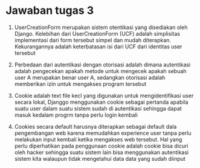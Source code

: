 # Jawaban tugas 3

1. UserCreationForm merupakan sistem otentikasi yang disediakan oleh Django. Kelebihan dari UserCreationForm (UCF) adalah simplisitas implementasi dari form tersebut simpel dan mudah diterapkan. Kekurangannya adalah keterbatasan isi dari UCF dari identitas user tersebut

2. Perbedaan dari autentikasi dengan otorisasi adalah dimana autentikasi adalah pengecekan apakah metode untuk mengecek apakah sebuah user A merupakan benar user A, sedangkan otorisasi adalah memberikan izin untuk mengakses program tersebut

3. Cookie adalah text file kecl yang digunakan untuk mengidentifikasi user secara lokal, Djanggo menggunakan cookie sebagai pertanda apabila suatu user dalam suatu sistem sudah di autentikasi sehingga dapat masuk kedalam progrm tanpa perlu login kembali

4. Cookies secara default harusnya diterapkan sebagai default dala pengembangan web karena memudahkan experience user tanpa perlu melakukan input kembali ketika mengakses web tersebut. Hal yang perlu diperhatikan pada penggunaan cookie adalah cookie bisa dicuri oleh hacker sehingga suatu sistem lain bisa menggunakan autentikasi sistem kita walaupun tidak mengetahui data data yang sudah diinput


